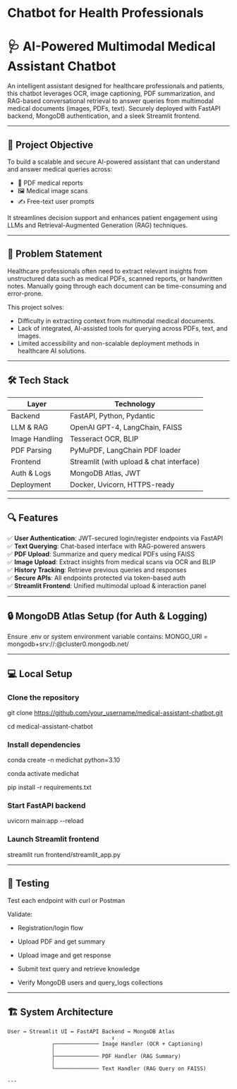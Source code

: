 # Chatbot for Health Professionals
# 🩺 AI-Powered Multimodal Medical Assistant Chatbot

An intelligent assistant designed for healthcare professionals and patients, this chatbot leverages OCR, image captioning, PDF summarization, and RAG-based conversational retrieval to answer queries from multimodal medical documents (images, PDFs, text). Securely deployed with FastAPI backend, MongoDB authentication, and a sleek Streamlit frontend.

---

## 🚀 Project Objective

To build a scalable and secure AI-powered assistant that can understand and answer medical queries across:
- 📄 PDF medical reports
- 🖼️ Medical image scans
- ✍️ Free-text user prompts

It streamlines decision support and enhances patient engagement using LLMs and Retrieval-Augmented Generation (RAG) techniques.

---

## 🧩 Problem Statement

Healthcare professionals often need to extract relevant insights from unstructured data such as medical PDFs, scanned reports, or handwritten notes. Manually going through each document can be time-consuming and error-prone.

This project solves:
- Difficulty in extracting context from multimodal medical documents.
- Lack of integrated, AI-assisted tools for querying across PDFs, text, and images.
- Limited accessibility and non-scalable deployment methods in healthcare AI solutions.

---

## 🛠️ Tech Stack

| Layer         | Technology                                  |
|---------------|---------------------------------------------|
| Backend       | FastAPI, Python, Pydantic                   |
| LLM & RAG     | OpenAI GPT-4, LangChain, FAISS              |
| Image Handling| Tesseract OCR, BLIP                         |
| PDF Parsing   | PyMuPDF, LangChain PDF loader               |
| Frontend      | Streamlit (with upload & chat interface)    |
| Auth & Logs   | MongoDB Atlas, JWT                          |
| Deployment    | Docker, Uvicorn, HTTPS-ready                |

---

## 🔍 Features

✅ **User Authentication**: JWT-secured login/register endpoints via FastAPI  
✅ **Text Querying**: Chat-based interface with RAG-powered answers  
✅ **PDF Upload**: Summarize and query medical PDFs using FAISS  
✅ **Image Upload**: Extract insights from medical scans via OCR and BLIP  
✅ **History Tracking**: Retrieve previous queries and responses  
✅ **Secure APIs**: All endpoints protected via token-based auth  
✅ **Streamlit Frontend**: Unified multimodal upload & interaction panel  

---

## 🔒 MongoDB Atlas Setup (for Auth & Logging)
Ensure .env or system environment variable contains:
MONGO_URI = mongodb+srv://<username>:<password>@cluster0.mongodb.net/

---

## 💻 Local Setup

### Clone the repository
git clone https://github.com/your_username/medical-assistant-chatbot.git

cd medical-assistant-chatbot

### Install dependencies
conda create -n medichat python=3.10

conda activate medichat

pip install -r requirements.txt

### Start FastAPI backend
uvicorn main:app --reload

### Launch Streamlit frontend
streamlit run frontend/streamlit_app.py

---

## 🧪 Testing
Test each endpoint with curl or Postman

Validate:

  - Registration/login flow

  - Upload PDF and get summary

  - Upload image and get response

  -  Submit text query and retrieve knowledge

  - Verify MongoDB users and query_logs collections

---

## 🏗️ System Architecture

```plaintext
User ↔ Streamlit UI ↔ FastAPI Backend ↔ MongoDB Atlas
                                 ↕
              ┌────────────── Image Handler (OCR + Captioning)
              │
              ├────────────── PDF Handler (RAG Summary)
              │
              └────────────── Text Handler (RAG Query on FAISS)

---
